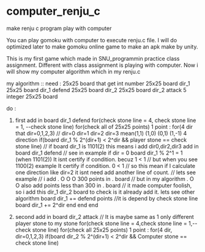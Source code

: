 # computer_renju_c
make renju c program play with computer

You can play gomoku with computer to execute renju.c file. 
I will do optimized later to make gomoku online game to make an apk make by unity.

This is my first game which made in SNU_programmin practice class assignment.
Different with class assignment is playing with computer.
Now i will show my computer algorithm which in my renju.c

my algorithm ::
need :
25x25 board that get int number
25x25 board dir_1
25x25 board dir_1 defend
25x25 board dir_2
25x25 board dir_2 attack
5 integer 25x25 board

do :
1. first add in board dir_1 defend
   for(check stone line = 4, check stone line = 1, --check stone line)
     for(check all of 25x25 points)
       1 point :
         for(4 dir that dir=0,1,2,3)     // dir=0 dir=1 dir=2 dir=3 mean(1,1) (1,0) (0,1) (1,-1) 4 direction
           if(board dir_1 % 2^(dir+1) < 2^dir && player stone == check stone line)
   // if board dir_1 is 1101(2) this means i add dir0,dir2,dir3 add in board dir_1 defend
   // see in example if dir = 0 board dir_1 % 2^1 = 1 (when 1101(2)) It isnt certify if condition. becuz 1 < 1
   // but when you see 1100(2) example It certify if condition. 0 < 1
   // so this mean if I calculate one direction like dir=2 it isnt need add another line of count.
   // lets see example
   // i add . O O O 300 points in . board
   // but in my algorithm . O O also add points less than 300 in . board
   // it made computer foolish, so i add this dir_1 dir_2 board to check is it already add it. lets see other algorithm
             board dir_1 += defend points //it is depend by check stone line
             board dir_1 += 2^dir
           end
         end
       end

2. second add in board dir_2 attack // It is maybe same as 1 only different player stone to my stone
   for(check stone line = 4,check stone line = 1,--check stone line)
     for(check all 25x25 points)
       1 point :
         for(4 dir, dir=0,1,2,3)
           if(board dir_2 % 2^(dir+1) < 2^dir && Computer stone == check stone line)
